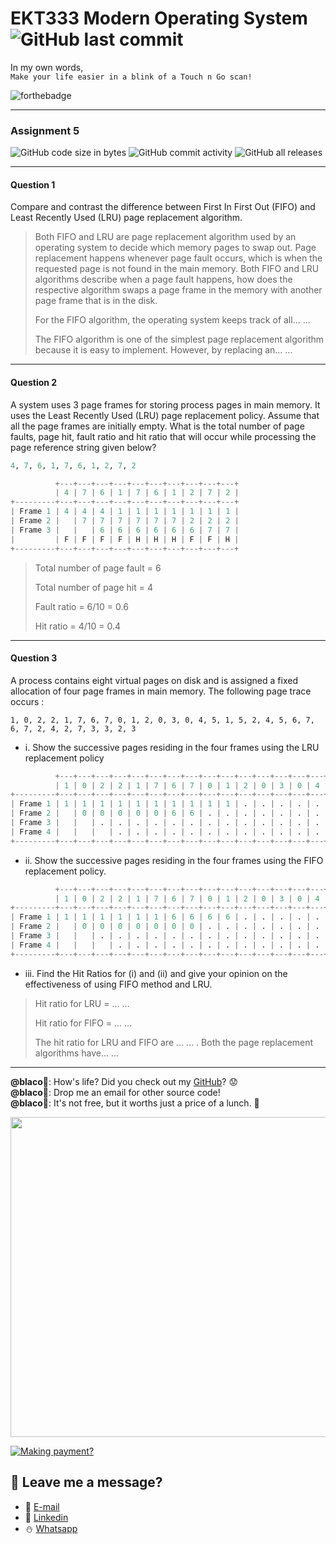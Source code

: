 # EKT333 Modern Operating System ![GitHub last commit](https://img.shields.io/github/last-commit/ehong-w/mos333-asg5-dump?style=for-the-badge)

In my own words,\
`Make your life easier in a blink of a Touch n Go scan!`

![forthebadge](https://forthebadge.com/images/badges/powered-by-electricity.svg)

---

### Assignment 5
![GitHub code size in bytes](https://img.shields.io/github/languages/code-size/ehong-w/mos333-asg5-dump)
![GitHub commit activity](https://img.shields.io/github/commit-activity/m/ehong-w/mos333-asg5-dump)
![GitHub all releases](https://img.shields.io/github/downloads/ehong-w/mos333-asg5-dump/total)

---

#### Question 1
Compare and contrast the difference between First In First Out (FIFO) and Least Recently Used (LRU) page replacement algorithm.

> Both FIFO and LRU are page replacement algorithm used by an operating system to decide which memory pages to swap out. Page replacement happens whenever page fault occurs, which is when the requested page is not found in the main memory. Both FIFO and LRU algorithms describe when a page fault happens, how does the respective algorithm swaps a page frame in the memory with another page frame that is in the disk.
>
> For the FIFO algorithm, the operating system keeps track of all... ...
>
> The FIFO algorithm is one of the simplest page replacement algorithm because it is easy to implement. However, by replacing an... ...

---

#### Question 2
A system uses 3 page frames for storing process pages in main memory. It uses the Least Recently Used (LRU) page replacement policy. Assume that all the page frames are initially empty. What is the total number of page faults, page hit, fault ratio and hit ratio that will occur while processing the page reference string given below?

```python
4, 7, 6, 1, 7, 6, 1, 2, 7, 2
```

```python
          +---+---+---+---+---+---+---+---+---+---+
          | 4 | 7 | 6 | 1 | 7 | 6 | 1 | 2 | 7 | 2 |
+---------+---+---+---+---+---+---+---+---+---+---+
| Frame 1 | 4 | 4 | 4 | 1 | 1 | 1 | 1 | 1 | 1 | 1 |
| Frame 2 |   | 7 | 7 | 7 | 7 | 7 | 7 | 2 | 2 | 2 |
| Frame 3 |   |   | 6 | 6 | 6 | 6 | 6 | 6 | 7 | 7 |
|         | F | F | F | F | H | H | H | F | F | H |
+---------+---+---+---+---+---+---+---+---+---+---+
```

> Total number of page fault = 6
>
> Total number of page hit = 4
>
> Fault ratio = 6/10 = 0.6
>
> Hit ratio = 4/10 = 0.4

---

#### Question 3
A process contains eight virtual pages on disk and is assigned a fixed allocation of four page frames in main memory. The following page trace occurs :

```
1, 0, 2, 2, 1, 7, 6, 7, 0, 1, 2, 0, 3, 0, 4, 5, 1, 5, 2, 4, 5, 6, 7, 6, 7, 2, 4, 2, 7, 3, 3, 2, 3
```

- i. Show the successive pages residing in the four frames using the LRU replacement policy

```python
          +---+---+---+---+---+---+---+---+---+---+---+---+---+---+---+---+---+---+---+---+---+---+---+---+---+---+---+---+---+---+---+---+---+
          | 1 | 0 | 2 | 2 | 1 | 7 | 6 | 7 | 0 | 1 | 2 | 0 | 3 | 0 | 4 | 5 | 1 | 5 | 2 | 4 | 5 | 6 | 7 | 6 | 7 | 2 | 4 | 2 | 7 | 3 | 3 | 2 | 3 |
+---------+---+---+---+---+---+---+---+---+---+---+---+---+---+---+---+---+---+---+---+---+---+---+---+---+---+---+---+---+---+---+---+---+---+
| Frame 1 | 1 | 1 | 1 | 1 | 1 | 1 | 1 | 1 | 1 | 1 | . | . | . | . | . | . | . | . | . | . | . | . | . | . | . | . | . | . | . | . | . | . | . |
| Frame 2 |   | 0 | 0 | 0 | 0 | 0 | 6 | 6 | . | . | . | . | . | . | . | . | . | . | . | . | . | . | . | . | . | . | . | . | . | . | . | . | . |
| Frame 3 |   |   | . | . | . | . | . | . | . | . | . | . | . | . | . | . | . | . | . | . | . | . | . | . | . | . | . | . | . | . | . | . | . |
| Frame 4 |   |   |   | . | . | . | . | . | . | . | . | . | . | . | . | . | . | . | . | . | . | . | . | . | . | . | . | . | . | . | . | . | . |
+---------+---+---+---+---+---+---+---+---+---+---+---+---+---+---+---+---+---+---+---+---+---+---+---+---+---+---+---+---+---+---+---+---+---+
```

- ii. Show the successive pages residing in the four frames using the FIFO replacement policy.

```python
          +---+---+---+---+---+---+---+---+---+---+---+---+---+---+---+---+---+---+---+---+---+---+---+---+---+---+---+---+---+---+---+---+---+
          | 1 | 0 | 2 | 2 | 1 | 7 | 6 | 7 | 0 | 1 | 2 | 0 | 3 | 0 | 4 | 5 | 1 | 5 | 2 | 4 | 5 | 6 | 7 | 6 | 7 | 2 | 4 | 2 | 7 | 3 | 3 | 2 | 3 |
+---------+---+---+---+---+---+---+---+---+---+---+---+---+---+---+---+---+---+---+---+---+---+---+---+---+---+---+---+---+---+---+---+---+---+
| Frame 1 | 1 | 1 | 1 | 1 | 1 | 1 | 6 | 6 | 6 | 6 | . | . | . | . | . | . | . | . | . | . | . | . | . | . | . | . | . | . | . | . | . | . | . |
| Frame 2 |   | 0 | 0 | 0 | 0 | 0 | 0 | 0 | . | . | . | . | . | . | . | . | . | . | . | . | . | . | . | . | . | . | . | . | . | . | . | . | . |
| Frame 3 |   |   | . | . | . | . | . | . | . | . | . | . | . | . | . | . | . | . | . | . | . | . | . | . | . | . | . | . | . | . | . | . | . |
| Frame 4 |   |   |   | . | . | . | . | . | . | . | . | . | . | . | . | . | . | . | . | . | . | . | . | . | . | . | . | . | . | . | . | . | . |
+---------+---+---+---+---+---+---+---+---+---+---+---+---+---+---+---+---+---+---+---+---+---+---+---+---+---+---+---+---+---+---+---+---+---+
```

- iii. Find the Hit Ratios for (i) and (ii) and give your opinion on the effectiveness of using FIFO method and LRU.

> Hit ratio for LRU = ... ...
>
> Hit ratio for FIFO = ... ...
>
> The hit ratio for LRU and FIFO are ... ... . Both the page replacement algorithms have... ...

---

**@blaco**🐏: How's life? Did you check out my [GitHub](https://github.com/ehong-w/)? 😟\
**@blaco**🐏: Drop me an email for other source code!\
**@blaco**🐏: It's not free, but it worths just a price of a lunch. 🥗

<p>
  <img width="512" src="https://user-images.githubusercontent.com/68590570/113911631-c52ca900-980c-11eb-8946-19ce84f84c40.png">
</p>

[![Making payment?](https://user-images.githubusercontent.com/68590570/114394215-87919c80-9bcd-11eb-8d1e-a3508103cb4c.png)](https://forms.gle/mWXAyu7cBDajXBei7)

## 🧸 **Leave me a message?**
- 🍺 [E-mail](mailto:ehong.w@gmail.com?subject=[GitHub]%20Problem%20Description)
- 🧺 [Linkedin](https://www.linkedin.com/in/ehong-w/)
- ⛄ [Whatsapp]()
